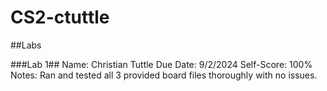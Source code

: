 # CS2-ctuttle

##Labs

###Lab 1##
Name: Christian Tuttle
Due Date: 9/2/2024
Self-Score: 100%
Notes: Ran and tested all 3 provided board files thoroughly with no issues. 
